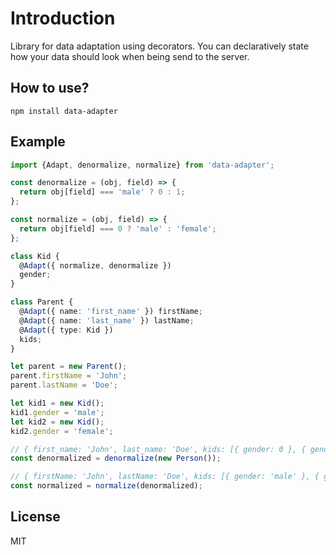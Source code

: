 # Introduction

Library for data adaptation using decorators. You can declaratively state how your data should look when being send to the server.

## How to use?

```
npm install data-adapter
```

## Example

```ts
import {Adapt, denormalize, normalize} from 'data-adapter';

const denormalize = (obj, field) => {
  return obj[field] === 'male' ? 0 : 1;
};

const normalize = (obj, field) => {
  return obj[field] === 0 ? 'male' : 'female';
};

class Kid {
  @Adapt({ normalize, denormalize })
  gender;
}

class Parent {
  @Adapt({ name: 'first_name' }) firstName;
  @Adapt({ name: 'last_name' }) lastName;
  @Adapt({ type: Kid })
  kids;
}

let parent = new Parent();
parent.firstName = 'John';
parent.lastName = 'Doe';

let kid1 = new Kid();
kid1.gender = 'male';
let kid2 = new Kid();
kid2.gender = 'female';

// { first_name: 'John', last_name: 'Doe', kids: [{ gender: 0 }, { gender: 1 }] }
const denormalized = denormalize(new Person());

// { firstName: 'John', lastName: 'Doe', kids: [{ gender: 'male' }, { gender: 'female' }] }
const normalized = normalize(denormalized);
```

## License

MIT


